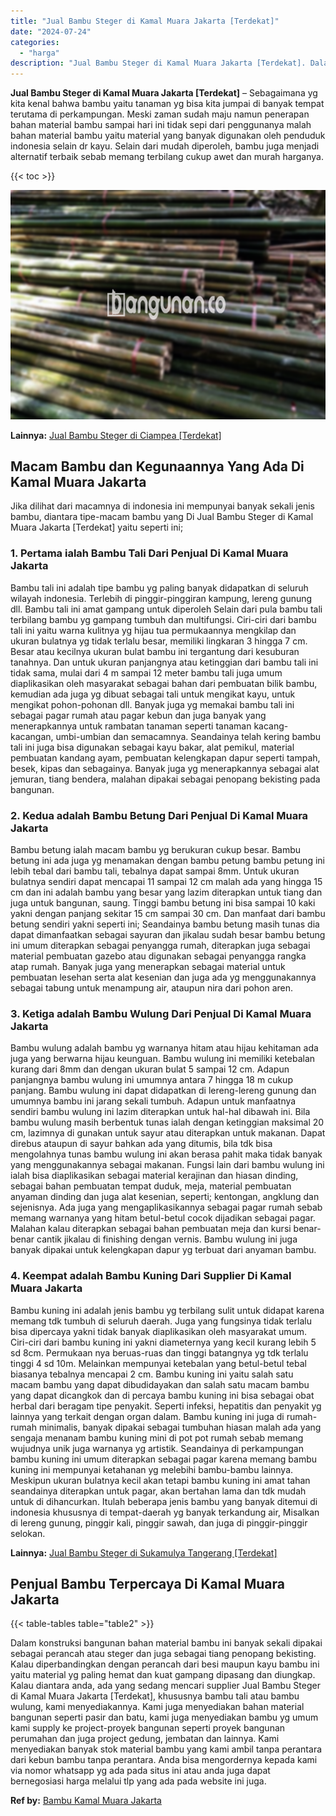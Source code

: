 ```yaml
---
title: "Jual Bambu Steger di Kamal Muara Jakarta [Terdekat]"
date: "2024-07-24"
categories: 
  - "harga"
description: "Jual Bambu Steger di Kamal Muara Jakarta [Terdekat]. Dalam konstruksi bangunan bahan material bambu ini banyak sekali dipakai sebagai perancah atau steger da..."
---
```


**Jual Bambu Steger di Kamal Muara Jakarta \[Terdekat\]** – Sebagaimana yg kita kenal bahwa bambu yaitu tanaman yg bisa kita jumpai di banyak tempat terutama di perkampungan. Meski zaman sudah maju namun penerapan bahan material bambu sampai hari ini tidak sepi dari penggunanya malah bahan material bambu yaitu material yang banyak digunakan oleh penduduk indonesia selain dr kayu. Selain dari mudah diperoleh, bambu juga menjadi alternatif terbaik sebab memang terbilang cukup awet dan murah harganya.

{{< toc >}}

![Jual Bambu Steger di Kamal Muara Jakarta [Terdekat]](/images/jual-bambu-tali-12.png)

**Lainnya:** [Jual Bambu Steger di Ciampea \[Terdekat\]](https://bambu.bangunan.co/jual-bambu-steger-di-ciampea-terdekat/)

## Macam Bambu dan Kegunaannya Yang Ada Di Kamal Muara Jakarta

Jika dilihat dari macamnya di indonesia ini mempunyai banyak sekali jenis bambu, diantara tipe-macam bambu yang Di Jual Bambu Steger di Kamal Muara Jakarta \[Terdekat\] yaitu seperti ini;

### 1\. Pertama ialah Bambu Tali Dari Penjual Di Kamal Muara Jakarta

Bambu tali ini adalah tipe bambu yg paling banyak didapatkan di seluruh wilayah indonesia. Terlebih di pinggir-pinggiran kampung, lereng gunung dll. Bambu tali ini amat gampang untuk diperoleh Selain dari pula bambu tali terbilang bambu yg gampang tumbuh dan multifungsi. Ciri-ciri dari bambu tali ini yaitu warna kulitnya yg hijau tua permukaannya mengkilap dan ukuran bulatnya yg tidak terlalu besar, memiliki lingkaran 3 hingga 7 cm. Besar atau kecilnya ukuran bulat bambu ini tergantung dari kesuburan tanahnya. Dan untuk ukuran panjangnya atau ketinggian dari bambu tali ini tidak sama, mulai dari 4 m sampai 12 meter bambu tali juga umum diaplikasikan oleh masyarakat sebagai bahan dari pembuatan bilik bambu, kemudian ada juga yg dibuat sebagai tali untuk mengikat kayu, untuk mengikat pohon-pohonan dll. Banyak juga yg memakai bambu tali ini sebagai pagar rumah atau pagar kebun dan juga banyak yang menerapkannya untuk rambatan tanaman seperti tanaman kacang-kacangan, umbi-umbian dan semacamnya. Seandainya telah kering bambu tali ini juga bisa digunakan sebagai kayu bakar, alat pemikul, material pembuatan kandang ayam, pembuatan kelengkapan dapur seperti tampah, besek, kipas dan sebagainya. Banyak juga yg menerapkannya sebagai alat jemuran, tiang bendera, malahan dipakai sebagai penopang bekisting pada bangunan.

### 2\. Kedua adalah Bambu Betung Dari Penjual Di Kamal Muara Jakarta

Bambu betung ialah macam bambu yg berukuran cukup besar. Bambu betung ini ada juga yg menamakan dengan bambu petung bambu petung ini lebih tebal dari bambu tali, tebalnya dapat sampai 8mm. Untuk ukuran bulatnya sendiri dapat mencapai 11 sampai 12 cm malah ada yang hingga 15 cm dan ini adalah bambu yang besar yang lazim diterapkan untuk tiang dan juga untuk bangunan, saung. Tinggi bambu betung ini bisa sampai 10 kaki yakni dengan panjang sekitar 15 cm sampai 30 cm. Dan manfaat dari bambu betung sendiri yakni seperti ini; Seandainya bambu betung masih tunas dia dapat dimanfaatkan sebagai sayuran dan jikalau sudah besar bambu betung ini umum diterapkan sebagai penyangga rumah, diterapkan juga sebagai material pembuatan gazebo atau digunakan sebagai penyangga rangka atap rumah. Banyak juga yang menerapkan sebagai material untuk pembuatan lesehan serta alat kesenian dan juga ada yg menggunakannya sebagai tabung untuk menampung air, ataupun nira dari pohon aren.

### 3\. Ketiga adalah Bambu Wulung Dari Penjual Di Kamal Muara Jakarta

Bambu wulung adalah bambu yg warnanya hitam atau hijau kehitaman ada juga yang berwarna hijau keunguan. Bambu wulung ini memiliki ketebalan kurang dari 8mm dan dengan ukuran bulat 5 sampai 12 cm. Adapun panjangnya bambu wulung ini umumnya antara 7 hingga 18 m cukup panjang. Bambu wulung ini dapat didapatkan di lereng-lereng gunung dan umumnya bambu ini jarang sekali tumbuh. Adapun untuk manfaatnya sendiri bambu wulung ini lazim diterapkan untuk hal-hal dibawah ini. Bila bambu wulung masih berbentuk tunas ialah dengan ketinggian maksimal 20 cm, lazimnya di gunakan untuk sayur atau diterapkan untuk makanan. Dapat direbus ataupun di sayur bahkan ada yang ditumis, bila tdk bisa mengolahnya tunas bambu wulung ini akan berasa pahit maka tidak banyak yang menggunakannya sebagai makanan. Fungsi lain dari bambu wulung ini ialah bisa diaplikasikan sebagai material kerajinan dan hiasan dinding, sebagai bahan pembuatan tempat duduk, meja, material pembuatan anyaman dinding dan juga alat kesenian, seperti; kentongan, angklung dan sejenisnya. Ada juga yang mengaplikasikannya sebagai pagar rumah sebab memang warnanya yang hitam betul-betul cocok dijadikan sebagai pagar. Malahan kalau diterapkan sebagai bahan pembuatan meja dan kursi benar-benar cantik jikalau di finishing dengan vernis. Bambu wulung ini juga banyak dipakai untuk kelengkapan dapur yg terbuat dari anyaman bambu.

### 4\. Keempat adalah Bambu Kuning Dari Supplier Di Kamal Muara Jakarta

Bambu kuning ini adalah jenis bambu yg terbilang sulit untuk didapat karena memang tdk tumbuh di seluruh daerah. Juga yang fungsinya tidak terlalu bisa dipercaya yakni tidak banyak diaplikasikan oleh masyarakat umum. Ciri-ciri dari bambu kuning ini yakni diameternya yang kecil kurang lebih 5 sd 8cm. Permukaan nya beruas-ruas dan tinggi batangnya yg tdk terlalu tinggi 4 sd 10m. Melainkan mempunyai ketebalan yang betul-betul tebal biasanya tebalnya mencapai 2 cm. Bambu kuning ini yaitu salah satu macam bambu yang dapat dibudidayakan dan salah satu macam bambu yang dapat dicangkok dan di percaya bambu kuning ini bisa sebagai obat herbal dari beragam tipe penyakit. Seperti infeksi, hepatitis dan penyakit yg lainnya yang terkait dengan organ dalam. Bambu kuning ini juga di rumah-rumah minimalis, banyak dipakai sebagai tumbuhan hiasan malah ada yang sengaja menanam bambu kuning mini di pot pot rumah sebab memang wujudnya unik juga warnanya yg artistik. Seandainya di perkampungan bambu kuning ini umum diterapkan sebagai pagar karena memang bambu kuning ini mempunyai ketahanan yg melebihi bambu-bambu lainnya. Meskipun ukuran bulatnya kecil akan tetapi bambu kuning ini amat tahan seandainya diterapkan untuk pagar, akan bertahan lama dan tdk mudah untuk di dihancurkan. Itulah beberapa jenis bambu yang banyak ditemui di indonesia khususnya di tempat-daerah yg banyak terkandung air, Misalkan di lereng gunung, pinggir kali, pinggir sawah, dan juga di pinggir-pinggir selokan.

**Lainnya:** [Jual Bambu Steger di Sukamulya Tangerang \[Terdekat\]](https://bambu.bangunan.co/jual-bambu-steger-di-sukamulya-tangerang-terdekat/)

## Penjual Bambu Terpercaya Di Kamal Muara Jakarta

{{< table-tables table="table2" >}}

Dalam konstruksi bangunan bahan material bambu ini banyak sekali dipakai sebagai perancah atau steger dan juga sebagai tiang penopang bekisting. Kalau diperbandingkan dengan perancah dari besi maupun kayu bambu ini yaitu material yg paling hemat dan kuat gampang dipasang dan diungkap. Kalau diantara anda, ada yang sedang mencari supplier Jual Bambu Steger di Kamal Muara Jakarta \[Terdekat\], khususnya bambu tali atau bambu wulung, kami menyediakannya. Kami juga menyediakan bahan material bangunan seperti pasir dan batu, kami juga menyediakan bambu yg umum kami supply ke project-proyek bangunan seperti proyek bangunan perumahan dan juga project gedung, jembatan dan lainnya. Kami menyediakan banyak stok material bambu yang kami ambil tanpa perantara dari kebun bambu tanpa perantara. Anda bisa mengordernya kepada kami via nomor whatsapp yg ada pada situs ini atau anda juga dapat bernegosiasi harga melalui tlp yang ada pada website ini juga.

**Ref by:** [Bambu Kamal Muara Jakarta](https://id.wikipedia.org/wiki/Bambu)
